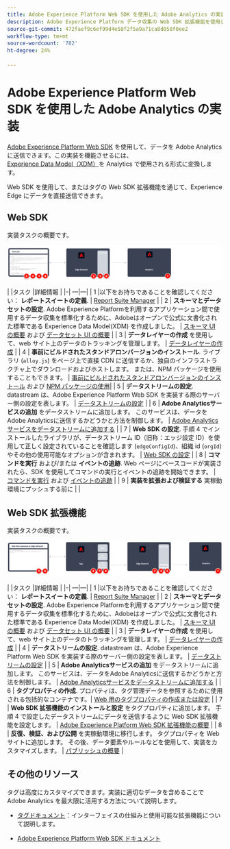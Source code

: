```yaml
---
title: Adobe Experience Platform Web SDK を使用した Adobe Analytics の実装
description: Adobe Experience Platform データ収集の Web SDK 拡張機能を使用して、Adobe Analytics にデータを送信します。
source-git-commit: 472faef9c6ef99d4e58f2f5a9a71ca8d058f0ee2
workflow-type: tm+mt
source-wordcount: '782'
ht-degree: 24%

---
```


# Adobe Experience Platform Web SDK を使用した Adobe Analytics の実装

[Adobe Experience Platform Web SDK](https://experienceleague.adobe.com/docs/experience-platform/tags/extensions/client/sdk/overview.html) を使用して、データを Adobe Analytics に送信できます。この実装を機能させるには、[Experience Data Model（XDM）](https://experienceleague.adobe.com/docs/experience-platform/xdm/home.html?lang=ja)を Analytics で使用される形式に変換します。

Web SDK を使用して、またはタグの Web SDK 拡張機能を通じて、Experience Edge にデータを直接送信できます。

## Web SDK

実装タスクの概要です。

![Web SDK ワークフローを使用したAdobe Analyticsの実装](../../assets/websdk-annotated.png)

| |タスク |詳細情報 | |-| —|—| | 1 |以下をお持ちであることを確認してください： **レポートスイートの定義**. | [Report Suite Manager](../../../admin/admin/c-manage-report-suites/report-suites-admin.md) | | 2 | **スキーマとデータセットの設定**. Adobe Experience Platformを利用するアプリケーション間で使用するデータ収集を標準化するために、Adobeはオープンで公式に文書化された標準である Experience Data Model(XDM) を作成しました。 | [スキーマ UI の概要](https://experienceleague.adobe.com/docs/experience-platform/xdm/ui/overview.html?lang=ja) および [データセット UI の概要](https://experienceleague.adobe.com/docs/experience-platform/catalog/datasets/user-guide.html?lang=ja) | | 3 | **データレイヤーの作成** を使用して、web サイト上のデータのトラッキングを管理します。 | [データレイヤーの作成](../../prepare/data-layer.md) | | 4 | **事前にビルドされたスタンドアロンバージョンのインストール**. ライブラリ (`alloy.js`) をページ上で直接 CDN に送信するか、独自のインフラストラクチャ上でダウンロードおよびホストします。 または、NPM パッケージを使用することもできます。 | [事前にビルドされたスタンドアロンバージョンのインストール](https://experienceleague.adobe.com/docs/experience-platform/edge/fundamentals/installing-the-sdk.html?lang=en#option-2%3A-installing-the-prebuilt-standalone-version) および [NPM パッケージの使用](https://experienceleague.adobe.com/docs/experience-platform/edge/fundamentals/installing-the-sdk.html?lang=en#option-3%3A-using-the-npm-package)| | 5 | **データストリームの設定**. datastream は、Adobe Experience Platform Web SDK を実装する際のサーバー側の設定を表します。 | [データストリームの設定](https://experienceleague.adobe.com/docs/experience-platform/edge/datastreams/configure.html?lang=en) | | 6 | **Adobe Analyticsサービスの追加** をデータストリームに追加します。 このサービスは、データをAdobe Analyticsに送信するかどうかと方法を制御します。 | [Adobe Analyticsサービスをデータストリームに追加する](https://experienceleague.adobe.com/docs/experience-platform/edge/datastreams/configure.html?lang=en#analytics) | | 7 | **Web SDK の設定**. 手順 4 でインストールしたライブラリが、データストリーム ID（旧称：エッジ設定 ID）を使用して正しく設定されていることを確認します (`edgeConfigId`)、組織 id (`orgId`) やその他の使用可能なオプションが含まれます。 | [Web SDK の設定](https://experienceleague.adobe.com/docs/experience-platform/edge/fundamentals/configuring-the-sdk.html?lang=ja) | | 8 | **コマンドを実行** および/または **イベントの追跡**. Web ページにベースコードが実装されたら、SDK を使用してコマンドの実行とイベントの追跡を開始できます。 | [コマンドを実行](https://experienceleague.adobe.com/docs/experience-platform/edge/fundamentals/executing-commands.html?lang=en) および [イベントの追跡](https://experienceleague.adobe.com/docs/experience-platform/edge/fundamentals/tracking-events.html?lang=en) | | 9 | **実装を拡張および検証する** 実稼動環境にプッシュする前に | |



## Web SDK 拡張機能

実装タスクの概要です。

![Web SDK 拡張機能を使用したAdobe Analyticsの実装ワークフロー](../../assets/websdk-extension-annotated.png)

| |タスク |詳細情報 | |-| —|—| | 1 |以下をお持ちであることを確認してください： **レポートスイートの定義**. | [Report Suite Manager](../../../admin/admin/c-manage-report-suites/report-suites-admin.md) | | 2 | **スキーマとデータセットの設定**. Adobe Experience Platformを利用するアプリケーション間で使用するデータ収集を標準化するために、Adobeはオープンで公式に文書化された標準である Experience Data Model(XDM) を作成しました。 | [スキーマ UI の概要](https://experienceleague.adobe.com/docs/experience-platform/xdm/ui/overview.html?lang=ja) および [データセット UI の概要](https://experienceleague.adobe.com/docs/experience-platform/catalog/datasets/user-guide.html?lang=ja) | | 3 | **データレイヤーの作成** を使用して、web サイト上のデータのトラッキングを管理します。 | [データレイヤーの作成](../../prepare/data-layer.md) | | 4 | **データストリームの設定**. datastream は、Adobe Experience Platform Web SDK を実装する際のサーバー側の設定を表します。 | [データストリームの設定](https://experienceleague.adobe.com/docs/experience-platform/edge/datastreams/configure.html?lang=en) | | 5 | **Adobe Analyticsサービスの追加** をデータストリームに追加します。 このサービスは、データをAdobe Analyticsに送信するかどうかと方法を制御します。 | [Adobe Analyticsサービスをデータストリームに追加する](https://experienceleague.adobe.com/docs/experience-platform/edge/datastreams/configure.html?lang=en#analytics) | | 6 | **タグプロパティの作成**. プロパティは、タグ管理データを参照するために使用される包括的なコンテナです。| [Web 用のタグプロパティの作成または設定](https://experienceleague.adobe.com/docs/experience-platform/tags/admin/companies-and-properties.html?lang=en#for-web) | | 7 | **Web SDK 拡張機能のインストールと設定** をタグプロパティに追加します。 手順 4 で設定したデータストリームにデータを送信するように Web SDK 拡張機能を設定します。 | [Adobe Experience Platform Web SDK 拡張機能の概要](https://experienceleague.adobe.com/docs/experience-platform/tags/extensions/client/sdk/overview.html?lang=en) | | 8 | **反復、検証、および公開** を実稼動環境に移行します。 タグプロパティを Web サイトに追加します。 その後、データ要素やルールなどを使用して、実装をカスタマイズします。 | [パブリッシュの概要](https://experienceleague.adobe.com/docs/experience-platform/tags/publish/overview.html?lang=ja) |



## その他のリソース

タグは高度にカスタマイズできます。実装に適切なデータを含めることで Adobe Analytics を最大限に活用する方法について説明します。

- [タグドキュメント](https://experienceleague.adobe.com/docs/experience-platform/tags/home.html?lang=ja#)：インターフェイスの仕組みと使用可能な拡張機能について説明します。

- [Adobe Experience Platform Web SDK ドキュメント](https://experienceleague.adobe.com/docs/web-sdk.html?lang=ja)
